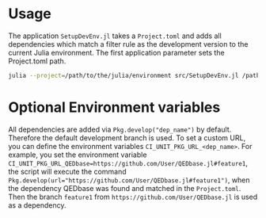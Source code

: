 # Usage

The application `SetupDevEnv.jl` takes a `Project.toml` and adds all dependencies which match a filter rule as the development version to the current Julia environment. The first application parameter sets the Project.toml path.

```bash
julia --project=/path/to/the/julia/environment src/SetupDevEnv.jl /path/to/Project.toml
```

# Optional Environment variables

All dependencies are added via `Pkg.develop("dep_name")` by default. Therefore the default development branch is used. To set a custom URL, you can define the environment variables `CI_UNIT_PKG_URL_<dep_name>`. For example, you set the environment variable `CI_UNIT_PKG_URL_QEDbase=https://github.com/User/QEDbase.jl#feature1`, the script will execute the command `Pkg.develop(url="https://github.com/User/QEDbase.jl#feature1")`, when the dependency QEDbase was found and matched in the `Project.toml`. Then the branch `feature1` from `https://github.com/User/QEDbase.jl` is used as a dependency.
